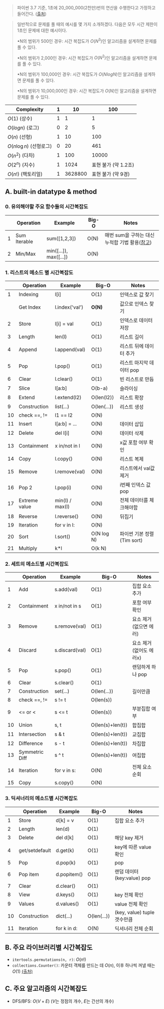 > 파이썬 3.7 기준, 1초에 20_000_000(2천만)번의 연산을 수행한다고 가정하고 들어간다. ([출처](이코테))

> 일반적으로 문제를 풀 때의 예시를 몇 가지 소개하겠다. 다음은 모두 시간 제한이 1초인 문제에 대한 예시이다. 
> 
> •N의 범위가 500인 경우: 시간 복잡도가 $O(N^3)$인 알고리즘을 설계하면 문제를 풀 수 있다. 
>
> •N의 범위가 2,000인 경우: 시간 복잡도가 $O(N^2)$인 알고리즘을 설계하면 문제를 풀 수 있다. 
>
> •N의 범위가 100,000인 경우: 시간 복잡도가 $O(NlogN)$인 알고리즘을 설계하면 문제를 풀 수 있다. 
>
> •N의 범위가 10,000,000인 경우: 시간 복잡도가 $O(N)$인 알고리즘을 설계하면 문제를 풀 수 있다.


| Complexity               | 1   | 10      | 100                  |
| ------------------------ | --- | ------- | -------------------- |
| $O(1)$ (상수)            | 1   | 1       | 1                    |
| $O(log n)$ (로그)        | 0   | 2       | 5                    |
| $O(n)$ (선형)            | 1   | 10      | 100                  |
| $O(n \log n)$ (선형로그) | 0   | 20      | 461                  |
| $O(n^2)$ (다차)          | 1   | 100     | 10000                |
| $O(2^n)$ (지수)          | 1   | 1024    | 표현 불가 (약 1.2조) |
| $O(n!)$ (팩토리얼)       | 1   | 3628800 | 표현 불가 (약 9경)   |



## A. built-in datatype & method

### 0. 유의해야할 주요 함수들의 시간복잡도
|     | Operation    | Example                | Big-O | Notes                                                                                                             |
| --- | ------------ | ---------------------- | ----- | ----------------------------------------------------------------------------------------------------------------- |
| 1   | Sum Iterable | sum([1,2,3])           | O(N)  | 매번 sum을 구하는 대신 누적합 기법 활용([참고](https://school.programmers.co.kr/learn/courses/30/lessons/178870)) |
| 2   | Min/Max      | min([...]), max([...]) | O(N)  |                                                                                                                   |

### 1. 리스트의 메소드 별 시간복잡도

|     | Operation     | Example         | Big-O       | Notes                      |
| --- | ------------- | --------------- | ----------- | -------------------------- |
| 1   | Indexing      | l[i]            | O(1)        | 인덱스로 값 찾기           |
|     | Get Index     | l.index('val')  | **O(N)**    | 값으로 인덱스 찾기         |
| 2   | Store         | l[i] = val      | O(1)        | 인덱스로 데이터 저장       |
| 3   | Length        | len(l)          | O(1)        | 리스트 길이                |
| 4   | Append        | l.append(val)   | O(1)        | 리스트 뒤에 데이터 추가    |
| 5   | Pop           | l.pop()         | O(1)        | 리스트 마지막 데이터 pop   |
| 6   | Clear         | l.clear()       | O(1)        | 빈 리스트로 만듬           |
| 7   | Slice         | l[a:b]          | O(b-a)      | 슬라이싱                   |
| 8   | Extend        | l.extend(l2)    | O(len(l2))  | 리스트 확장                |
| 9   | Construction  | list(...)       | O(len(...)) | 리스트 생성                |
| 10  | check ==, !=  | l1 == l2        | O(N)        |                            |
| 11  | Insert        | l[a:b] = ...    | O(N)        | 데이터 삽입                |
| 12  | Delete        | del l[i]        | O(N)        | 데이터 삭제                |
| 13  | Containment   | x in/not in l   | O(N)        | x값 포함 여부 확인         |
| 14  | Copy          | l.copy()        | O(N)        | 리스트 복제                |
| 15  | Remove        | l.remove(val)   | O(N)        | 리스트에서 val값 제거      |
| 16  | Pop 2         | l.pop(i)        | O(N)        | i번째 인덱스 값 pop        |
| 17  | Extreme value | min(l) / max(l) | O(N)        | 전체 데이터를 체크해야함   |
| 18  | Reverse       | l.reverse()     | O(N)        | 뒤집기                     |
| 19  | Iteration     | for v in l:     | O(N)        |                            |
| 20  | Sort          | l.sort()        | O(N log N)  | 파이썬 기본 정렬(Tim sort) |
| 21  | Multiply      | k*l             | O(k N)      |                            |



### 2. 세트의 메소드별 시간복잡도

|     | Operation      | Example        | Big-O            | Notes                   |
| --- | -------------- | -------------- | ---------------- | ----------------------- |
| 1   | Add            | s.add(val)     | O(1)             | 집합 요소 추가          |
| 2   | Containment    | x in/not in s  | O(1)             | 포함 여부 확인          |
| 3   | Remove         | s.remove(val)  | O(1)             | 요소 제거(없으면 에러)  |
| 4   | Discard        | s.discard(val) | O(1)             | 요소 제거(없어도 에러x) |
| 5   | Pop            | s.pop()        | O(1)             | 랜덤하게 하나 pop       |
| 6   | Clear          | s.clear()      | O(1)             |                         |
| 7   | Construction   | set(...)       | O(len(...))      | 길이만큼                |
| 8   | check ==, !=   | s != t         | O(len(s))        |                         |
| 9   | <= or <        | s <= t         | O(len(s))        | 부분집합 여부           |
| 10  | Union          | s, t           | O(len(s)+len(t)) | 합집합                  |
| 11  | Intersection   | s & t          | O(len(s)+len(t)) | 교집합                  |
| 12  | Difference     | s - t          | O(len(s)+len(t)) | 차집합                  |
| 13  | Symmetric Diff | s ^ t          | O(len(s)+len(t)) | 여집합                  |
| 14  | Iteration      | for v in s:    | O(N)             | 전체 요소 순회          |
| 15  | Copy           | s.copy()       | O(N)             |                         |



### 3. 딕셔너리의 메소드별 시간복잡도

|     | Operation      | Example     | Big-O       | Notes                       |
| --- | -------------- | ----------- | ----------- | --------------------------- |
| 1   | Store          | d[k] = v    | O(1)        | 집합 요소 추가              |
| 2   | Length         | len(d)      | O(1)        |                             |
| 3   | Delete         | del d[k]    | O(1)        | 해당 key 제거               |
| 4   | get/setdefault | d.get(k)    | O(1)        | key에 따른 value 확인       |
| 5   | Pop            | d.pop(k)    | O(1)        | pop                         |
| 6   | Pop item       | d.popitem() | O(1)        | 랜덤 데이터(key:value) pop  |
| 7   | Clear          | d.clear()   | O(1)        |                             |
| 8   | View           | d.keys()    | O(1)        | key 전체 확인               |
| 9   | Values         | d.values()  | O(1)        | value 전체 확인             |
| 10  | Construction   | dict(...)   | O(len(...)) | (key, value) tuple 갯수만큼 |
| 11  | Iteration      | for k in d: | O(N)        | 딕셔너리 전체 순회          |


## B. 주요 라이브러리별 시간복잡도
- `itertools.permutations(n, r)`: $O(n!)$
- `collections.Counter()`: 카운터 객체를 만드는 데 $O(n)$, 이후 하나씩 꺼낼 때는 $O(1)$ [(출처)](https://hyp.is/J2kzrhafEe-rHafkhA1NCA/stackoverflow.com/questions/42461840/what-is-the-time-complexity-of-collections-counter-in-python)



## C. 주요 알고리즘의 시간복잡도
- DFS/BFS: $O(V + E)$ ($V$는 정점의 개수, $E$는 간선의 개수)